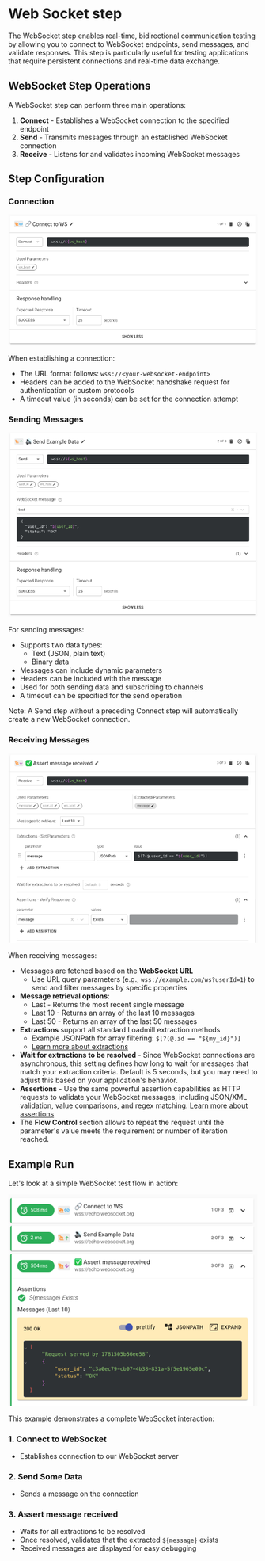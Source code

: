 # Web Socket step

The WebSocket step enables real-time, bidirectional communication testing by allowing you to connect to WebSocket endpoints, send messages, and validate responses. This step is particularly useful for testing applications that require persistent connections and real-time data exchange.

## WebSocket Step Operations

A WebSocket step can perform three main operations:

1. **Connect** - Establishes a WebSocket connection to the specified endpoint
2. **Send** - Transmits messages through an established WebSocket connection
3. **Receive** - Listens for and validates incoming WebSocket messages

## Step Configuration

### Connection

![](../../.gitbook/assets/ws-step-connect.png)

When establishing a connection:
* The URL format follows: `wss://<your-websocket-endpoint>`
* Headers can be added to the WebSocket handshake request for authentication or custom protocols
* A timeout value (in seconds) can be set for the connection attempt

### Sending Messages

![](../../.gitbook/assets/ws-step-send.png)

For sending messages:
* Supports two data types:
  * Text (JSON, plain text)
  * Binary data
* Messages can include dynamic parameters
* Headers can be included with the message
* Used for both sending data and subscribing to channels
* A timeout can be specified for the send operation

Note: A Send step without a preceding Connect step will automatically create a new WebSocket connection.

### Receiving Messages

![](../../.gitbook/assets/ws-step-receive.png)

When receiving messages:
* Messages are fetched based on the **WebSocket URL**
  * Use URL query parameters (e.g., `wss://example.com/ws?userId=1`) to send and filter messages by specific properties
* **Message retrieval options**:
  * Last - Returns the most recent single message
  * Last 10 - Returns an array of the last 10 messages
  * Last 50 - Returns an array of the last 50 messages
* **Extractions** support all standard Loadmill extraction methods
  * Example JSONPath for array filtering: `$[?(@.id == "${my_id}")]`
  * [Learn more about extractions](https://docs.loadmill.com/api-testing/test-suite-editor/set-parameters-extractions)
* **Wait for extractions to be resolved** - Since WebSocket connections are asynchronous, this setting defines how long to wait for messages that match your extraction criteria. Default is 5 seconds, but you may need to adjust this based on your application's behavior.
* **Assertions** - Use the same powerful assertion capabilities as HTTP requests to validate your WebSocket messages, including JSON/XML validation, value comparisons, and regex matching. [Learn more about assertions](https://docs.loadmill.com/api-testing/test-suite-editor/assertions)
* The **Flow Control** section allows to repeat the request until the parameter's value meets the requirement or number of iteration reached.

## Example Run

Let's look at a simple WebSocket test flow in action:

![](../../.gitbook/assets/ws-steps-example-run.png)

This example demonstrates a complete WebSocket interaction:

### 1. Connect to WebSocket
* Establishes connection to our WebSocket server

### 2. Send Some Data
* Sends a message on the connection

### 3. Assert message received
* Waits for all extractions to be resolved
* Once resolved, validates that the extracted `${message}` exists
* Received messages are displayed for easy debugging
